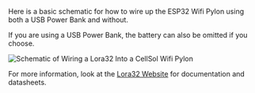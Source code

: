 Here is a basic schematic for how to wire up the ESP32 Wifi Pylon using both a USB Power Bank and without.

If you are using a USB Power Bank, the battery can also be omitted if you choose.

![Schematic of Wiring a Lora32 Into a CellSol Wifi Pylon](../esp32_wifi_schem.png)

For more information, look at the [Lora32 Website](https://heltec.org/project/wifi-lora-32/) for documentation and datasheets.